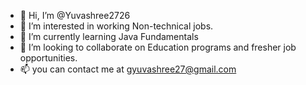 - 👋 Hi, I’m @Yuvashree2726
- 👀 I’m interested in working Non-technical jobs.
- 🌱 I’m currently learning Java Fundamentals
- 💞️ I’m looking to collaborate on Education programs and fresher job opportunities.
- 📫 you can contact me at gyuvashree27@gmail.com

<!---
Yuvashree2726/Yuvashree2726 is a ✨ special ✨ repository because its `README.md` (this file) appears on your GitHub profile.
You can click the Preview link to take a look at your changes.
--->
